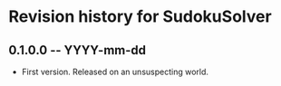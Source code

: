 # Revision history for SudokuSolver

## 0.1.0.0 -- YYYY-mm-dd

* First version. Released on an unsuspecting world.
